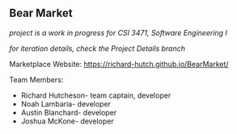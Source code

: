 ## Bear Market

*project is a work in progress for CSI 3471, Software Engineering I*

*for iteration details, check the Project Details branch*

Marketplace Website: https://richard-hutch.github.io/BearMarket/

Team Members:
* Richard Hutcheson- team captain, developer
* Noah Lambaria- developer
* Austin Blanchard- developer
* Joshua McKone- developer
